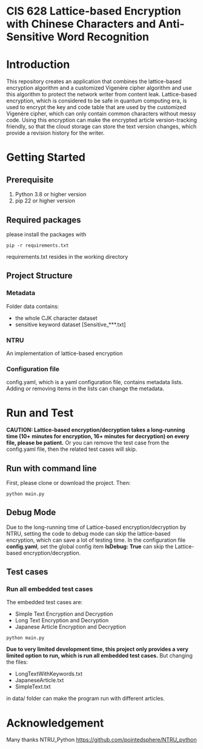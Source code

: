 # CIS 628 Lattice-based Encryption with Chinese Characters and Anti-Sensitive Word Recognition

# Introduction
This repository creates an application that combines the lattice-based encryption algorithm and a customized Vigenère cipher algorithm and use this algorithm to protect the network writer from content leak. Lattice-based encryption, which is considered to be safe in quantum computing era, is used to encrypt the key and code table that are used by the customized Vigenère cipher, which can only contain common characters without messy code. Using this encryption can make the encrypted article version-tracking friendly, so that the cloud storage can store the text version changes, which provide a revision history for the writer. 

# Getting Started
## Prerequisite
1.	Python 3.8 or higher version
2.	pip 22 or higher version

## Required packages
please install the packages with
```shell
pip -r requirements.txt
```
requirements.txt resides in the working directory

## Project Structure
### Metadata 
Folder data contains:
* the whole CJK character dataset 
* sensitive keyword dataset [Sensitive_***.txt]
### NTRU
An implementation of lattice-based encryption
### Configuration file
config.yaml, which is a yaml configuration file, contains metadata lists. Adding or removing items in the lists can change the metadata. 

# Run and Test
**CAUTION: Lattice-based encryption/decryption takes a long-running time (10+ minutes for encryption, 16+ minutes for decryption) on every file, please be patient.**
Or you can remove the test case from the config.yaml file, then the related test cases will skip. 
## Run with command line
First, please clone or download the project.
Then: 
```shell
python main.py
```
## Debug Mode
Due to the long-running time of Lattice-based encryption/decryption by NTRU, setting the code to debug mode can skip the lattice-based encryption, which can save a lot of testing time.
In the configuration file **config.yaml**, set the global config item **IsDebug: True** can skip the Lattice-based encryption/decryption.

## Test cases
### Run all embedded test cases
The embedded test cases are: 
* Simple Text Encryption and Decryption
* Long Text Encryption and Decryption
* Japanese Article Encryption and Decryption
```shell
python main.py
```
**Due to very limited development time, this project only provides a very limited option to run, which is run all embedded test cases.**
But changing the files:
* LongTextWithKeywords.txt
* JapaneseArticle.txt
* SimpleText.txt

in data/ folder can make the program run with different articles. 

# Acknowledgement
Many thanks NTRU_Python https://github.com/pointedsphere/NTRU_python
